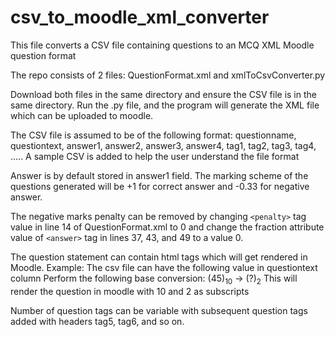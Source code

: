# csv_to_moodle_xml_converter
This file converts a CSV file containing questions to an MCQ XML Moodle question format

The repo consists of 2 files: QuestionFormat.xml and xmlToCsvConverter.py

Download both files in the same directory and ensure the CSV file is in the same directory. Run the .py file, and the program will generate the XML file which can be uploaded to moodle.

The CSV file is assumed to be of the following format:
questionname, questiontext, answer1, answer2,	answer3, answer4,	tag1, tag2,	tag3, tag4, .....
A sample CSV is added to help the user understand the file format

Answer is by default stored in answer1 field.
The marking scheme of the questions generated will be +1 for correct answer and -0.33 for negative answer.

The negative marks penalty can be removed by changing `<penalty>` tag value in line 14 of QuestionFormat.xml to 0 and change the fraction attribute value of `<answer>` tag in lines 37, 43, and 49 to a value 0.

The question statement can contain html tags which will get rendered in Moodle. 
Example: The csv file can have the following value in questiontext column
Perform the following base conversion: (45)<sub>10</sub> -> (?)<sub>2</sub>
This will render the question in moodle with 10 and 2 as subscripts

Number of question tags can be variable with subsequent question tags added with headers tag5, tag6, and so on.
